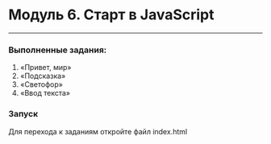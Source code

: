 # Модуль 6. Старт в JavaScript
---
### Выполненные задания: ###
1. «Привет, мир»‎
2. «Подсказка»‎
3. «Светофор»‎ 
4. «Ввод текста»

### Запуск 
Для перехода к заданиям откройте файл index.html
